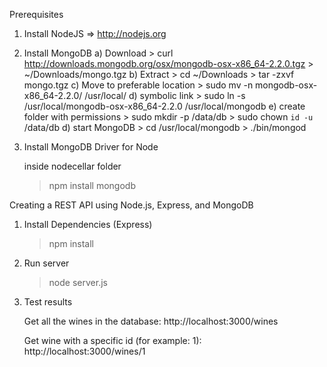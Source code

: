 Prerequisites
1. Install NodeJS => http://nodejs.org
2. Install MongoDB
	a) Download
		> curl http://downloads.mongodb.org/osx/mongodb-osx-x86_64-2.2.0.tgz > ~/Downloads/mongo.tgz
	b) Extract
		> cd ~/Downloads
		> tar -zxvf mongo.tgz
	c) Move to preferable location
		> sudo mv -n mongodb-osx-x86_64-2.2.0/ /usr/local/
	d) symbolic link
		> sudo ln -s /usr/local/mongodb-osx-x86_64-2.2.0 /usr/local/mongodb
	e) create folder with permissions
		> sudo mkdir -p /data/db
		> sudo chown `id -u` /data/db
	d) start MongoDB
		> cd /usr/local/mongodb
		> ./bin/mongod

3. Install MongoDB Driver for Node
	
	inside nodecellar folder
	> npm install mongodb
	




Creating a REST API using Node.js, Express, and MongoDB

1. Install Dependencies (Express)
	> npm install

2. Run server 
	> node server.js

3. Test results
	
	Get all the wines in the database:
		http://localhost:3000/wines
	
	Get wine with a specific id (for example: 1):
		http://localhost:3000/wines/1

